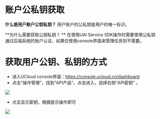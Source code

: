 

# 账户公私钥获取

**什么是用户账户公钥私钥？**
用户账户的公私钥是用户的唯一标识。

**为什么需要获取公钥私钥？ ** 
在使用UAI Service SDK操作时需要使用公私钥通过后端系统的账户认证，如果仅使用console界面来管理任务则不需要。

# 获取用户公钥、私钥的方式

  * 进入UCloud console界面：https://console.ucloud.cn/dashboard
  * 点击“操作管理”，找到“API产品”，点击进入，选择右侧“API密钥” 。

![](/ai/uai-train/images/basic/uai-service密钥.jpg) 

  * 点击显示密钥，根据提示操作即可

![](/ai/uai-train/images/basic/uai-service密钥1.jpg)

